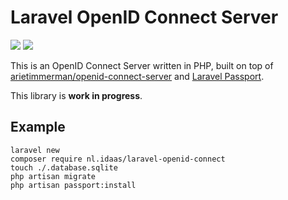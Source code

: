 # Laravel OpenID Connect Server

![](https://github.com/arietimmerman/laravel-openid-connect-server/workflows/CI/badge.svg)
![](https://img.shields.io/badge/license-AGPL--3.0-green)

This is an OpenID Connect Server written in PHP, built on top of [arietimmerman/openid-connect-server](https://github.com/arietimmerman/openid-connect-server) and [Laravel Passport](https://github.com/laravel/passport).

This library is __work in progress__.

## Example

~~~
laravel new
composer require nl.idaas/laravel-openid-connect 
touch ./.database.sqlite
php artisan migrate
php artisan passport:install
~~~
